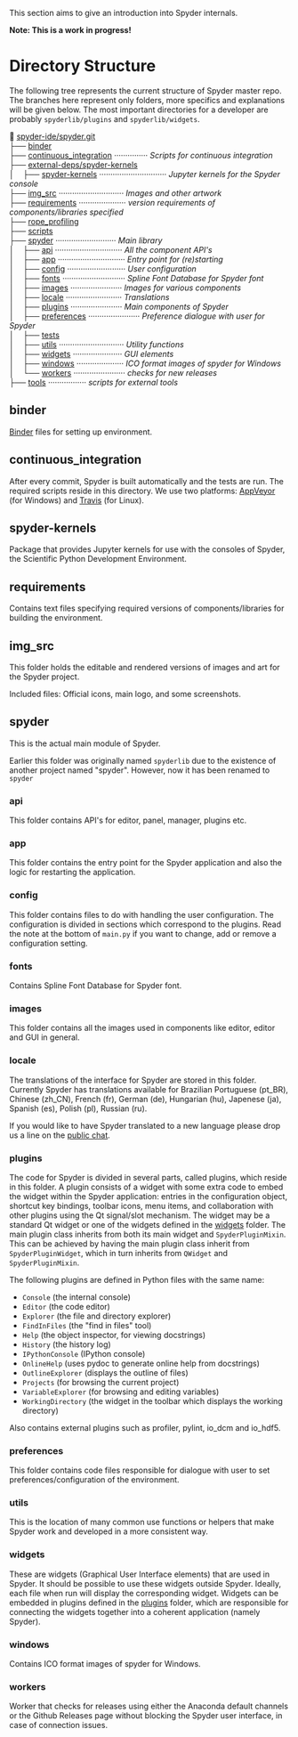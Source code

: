 This section aims to give an introduction into Spyder internals.

**Note: This is a work in progress!**

# Directory Structure

The following tree represents the current structure of Spyder master repo. The branches here represent only folders, more specifics and explanations will be given below. The most important directories for a developer are probably `spyderlib/plugins` and `spyderlib/widgets`.


:open_file_folder: [spyder-ide/spyder.git](https://github.com/spyder-ide/spyder)  <br>
├── [binder](#binder)  <br>
├── [continuous_integration](#continuous_integration) ··············· *Scripts for continuous integration*  <br>
├── [external-deps/spyder-kernels](#spyder-kernels)  <br>
│&nbsp;&nbsp;&nbsp;&nbsp;├── [spyder-kernels](#spyder-kernels) ······························ *Jupyter kernels for the Spyder console*  <br>
├── [img_src](#img_src) ····························· *Images and other artwork*  <br>
├── [requirements](#requirements) ····················· *version requirements of components/libraries specified*  <br>
├── [rope_profiling](#rope_profiling)  <br>
├── [scripts](#scripts)  <br>
├── [spyder](#spyder) ··························· *Main library*  <br>
│&nbsp;&nbsp;&nbsp;&nbsp;├── [api](#api) ······························ *All the component API's*  <br>
│&nbsp;&nbsp;&nbsp;&nbsp;├── [app](#app) ······························ *Entry point for (re)starting*  <br>
│&nbsp;&nbsp;&nbsp;&nbsp;├── [config](#config) ·························· *User configuration*  <br>
│&nbsp;&nbsp;&nbsp;&nbsp;├── [fonts](#fonts) ···························· *Spline Font Database for Spyder font*  <br>
│&nbsp;&nbsp;&nbsp;&nbsp;├── [images](#images) ······················· *Images for various components*  <br>
│&nbsp;&nbsp;&nbsp;&nbsp;├── [locale](#locale) ························· *Translations*  <br>
│&nbsp;&nbsp;&nbsp;&nbsp;├── [plugins](#plugins) ······················· *Main components of Spyder*  <br>
│&nbsp;&nbsp;&nbsp;&nbsp;├── [preferences](#preferences) ······················· *Preference dialogue with user for Spyder*  <br>
│&nbsp;&nbsp;&nbsp;&nbsp;├── [tests](#tests)  <br>
│&nbsp;&nbsp;&nbsp;&nbsp;├── [utils](#utils) ····························· *Utility functions*  <br>
│&nbsp;&nbsp;&nbsp;&nbsp;├── [widgets](#widgets) ······················ *GUI elements*  <br>
│&nbsp;&nbsp;&nbsp;&nbsp;├── [windows](#windows) ····················· *ICO format images of spyder for Windows*  <br>
│&nbsp;&nbsp;&nbsp;&nbsp;└── [workers](#workers) ······················· *checks for new releases*  <br>
├── [tools](#tools) ················· *scripts for external tools*  <br>

## binder
[Binder](https://mybinder.org/) files for setting up environment.

## continuous_integration
After every commit, Spyder is built automatically and the tests are run. The required scripts reside in this directory. We use two platforms: [AppVeyor](https://ci.appveyor.com/project/ccordoba12/spyder) (for Windows) and [Travis](https://travis-ci.org/spyder-ide/spyder/) (for Linux).


## spyder-kernels
Package that provides Jupyter kernels for use with the consoles of Spyder, the Scientific Python Development Environment.

## requirements
Contains text files specifying required versions of components/libraries for building the environment.

## img_src
This folder holds the editable and rendered versions of images and art for the Spyder project.

Included files: Official icons, main logo, and some screenshots.

## spyder
This is the actual main module of Spyder.

Earlier this folder was originally named `spyderlib` due to the existence of another project named "spyder". However, now it has been renamed to `spyder`  

### api
This folder contains API's for editor, panel, manager, plugins etc.

### app
This folder contains the entry point for the Spyder application and also the logic for restarting the application.

### config
This folder contains files to do with handling the user configuration. The configuration is divided in sections which correspond to the plugins. Read the note at the bottom of `main.py` if you want to change, add or remove a configuration setting. 

### fonts
Contains Spline Font Database for Spyder font. 

### images
This folder contains all the images used in components like editor, editor and GUI in general.

### locale 
The translations of the interface for Spyder are stored in this folder. Currently Spyder has translations available for Brazilian Portuguese (pt_BR), Chinese (zh_CN), French (fr), German (de), Hungarian (hu), Japenese (ja), Spanish (es), Polish (pl), Russian (ru).

If you would like to have Spyder translated to a new language please drop us a line on the [public chat](https://gitter.im/spyder-ide/public).

### plugins
The code for Spyder is divided in several parts, called plugins, which reside in this folder. A plugin consists of a widget with some extra code to embed the widget within the Spyder application: entries in the configuration object, shortcut key bindings, toolbar icons, menu items, and collaboration with other plugins using the Qt signal/slot mechanism. The widget may be a standard Qt widget or one of the widgets defined in the [widgets](#widgets) folder. The main plugin class inherits from both its main widget and `SpyderPluginMixin`. This can be achieved by having the main plugin class inherit from `SpyderPluginWidget`, which in turn inherits from `QWidget` and `SpyderPluginMixin`.

The following plugins are defined in Python files with the same name:
- `Console` (the internal console)
- `Editor` (the code editor)
- `Explorer` (the file and directory explorer)
- `FindInFiles` (the "find in files" tool)
- `Help` (the object inspector, for viewing docstrings)
- `History` (the history log)
- `IPythonConsole` (IPython console)
- `OnlineHelp` (uses pydoc to generate online help from docstrings)
- `OutlineExplorer` (displays the outline of files)
- `Projects` (for browsing the current project)
- `VariableExplorer` (for browsing and editing variables)
- `WorkingDirectory` (the widget in the toolbar which displays the working directory)

Also contains external plugins such as profiler, pylint, io_dcm and io_hdf5.

### preferences
This folder contains code files responsible for dialogue with user to set preferences/configuration of the environment.

### utils
This is the location of many common use functions or helpers that make Spyder work and developed in a more consistent way.

### widgets
These are widgets (Graphical User Interface elements) that are used in Spyder. It should be possible to use these widgets outside Spyder. Ideally, each file when run will display the corresponding widget. Widgets can be embedded in plugins defined in the [plugins](#plugins) folder, which are responsible for connecting the widgets together into a coherent application (namely Spyder).


### windows
Contains ICO format images of spyder for Windows.

### workers
Worker that checks for releases using either the Anaconda default channels or the Github Releases page without blocking the Spyder user interface, in case of connection issues.